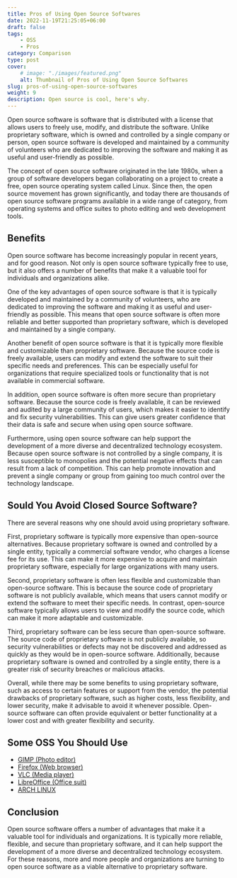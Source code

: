 ```yaml
---
title: Pros of Using Open Source Softwares
date: 2022-11-19T21:25:05+06:00
draft: false
tags: 
    - OSS
    - Pros
category: Comparison
type: post
cover:
    # image: "./images/featured.png"
    alt: Thumbnail of Pros of Using Open Source Softwares
slug: pros-of-using-open-source-softwares
weight: 9
description: Open source is cool, here's why.
---
```


Open source software is software that is distributed with a license that allows users to freely use, modify, and distribute the software. Unlike proprietary software, which is owned and controlled by a single company or person, open source software is developed and maintained by a community of volunteers who are dedicated to improving the software and making it as useful and user-friendly as possible.

The concept of open source software originated in the late 1980s, when a group of software developers began collaborating on a project to create a free, open source operating system called Linux. Since then, the open source movement has grown significantly, and today there are thousands of open source software programs available in a wide range of category, from operating systems and office suites to photo editing and web development tools.

## Benefits

Open source software has become increasingly popular in recent years, and for good reason. Not only is open source software typically free to use, but it also offers a number of benefits that make it a valuable tool for individuals and organizations alike.

One of the key advantages of open source software is that it is typically developed and maintained by a community of volunteers, who are dedicated to improving the software and making it as useful and user-friendly as possible. This means that open source software is often more reliable and better supported than proprietary software, which is developed and maintained by a single company.

Another benefit of open source software is that it is typically more flexible and customizable than proprietary software. Because the source code is freely available, users can modify and extend the software to suit their specific needs and preferences. This can be especially useful for organizations that require specialized tools or functionality that is not available in commercial software.

In addition, open source software is often more secure than proprietary software. Because the source code is freely available, it can be reviewed and audited by a large community of users, which makes it easier to identify and fix security vulnerabilities. This can give users greater confidence that their data is safe and secure when using open source software.

Furthermore, using open source software can help support the development of a more diverse and decentralized technology ecosystem. Because open source software is not controlled by a single company, it is less susceptible to monopolies and the potential negative effects that can result from a lack of competition. This can help promote innovation and prevent a single company or group from gaining too much control over the technology landscape.

## Sould You Avoid Closed Source Software?

There are several reasons why one should avoid using proprietary software.

First, proprietary software is typically more expensive than open-source alternatives. Because proprietary software is owned and controlled by a single entity, typically a commercial software vendor, who charges a license fee for its use. This can make it more expensive to acquire and maintain proprietary software, especially for large organizations with many users.

Second, proprietary software is often less flexible and customizable than open-source software. This is because the source code of proprietary software is not publicly available, which means that users cannot modify or extend the software to meet their specific needs. In contrast, open-source software typically allows users to view and modify the source code, which can make it more adaptable and customizable.

Third, proprietary software can be less secure than open-source software. The source code of proprietary software is not publicly available, so security vulnerabilities or defects may not be discovered and addressed as quickly as they would be in open-source software. Additionally, because proprietary software is owned and controlled by a single entity, there is a greater risk of security breaches or malicious attacks.

Overall, while there may be some benefits to using proprietary software, such as access to certain features or support from the vendor, the potential drawbacks of proprietary software, such as higher costs, less flexibility, and lower security, make it advisable to avoid it whenever possible. Open-source software can often provide equivalent or better functionality at a lower cost and with greater flexibility and security.

## Some OSS You Should Use

- [GIMP (Photo editor)](https://www.gimp.org/)
- [Firefox (Web browser)](https://www.mozilla.org/en-US/firefox/new/)
- [VLC (Media player)](https://www.videolan.org/vlc/)
- [LibreOffice (Office suit)](https://www.libreoffice.org/)
- [ARCH LINUX](https://archlinux.org/)
## Conclusion

Open source software offers a number of advantages that make it a valuable tool for individuals and organizations. It is typically more reliable, flexible, and secure than proprietary software, and it can help support the development of a more diverse and decentralized technology ecosystem. For these reasons, more and more people and organizations are turning to open source software as a viable alternative to proprietary software.